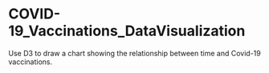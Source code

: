 # COVID-19_Vaccinations_DataVisualization
Use D3 to draw a chart showing the relationship between time and Covid-19 vaccinations.
